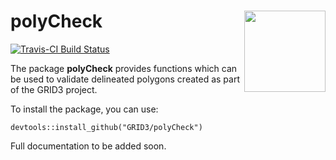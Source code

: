 # polyCheck <img src="https://avatars1.githubusercontent.com/u/43346405?s=200&v=4" align="right" height="130" width="130" />

[![Travis-CI Build Status](https://travis-ci.org/GRID3/polyCheck.svg?branch=master)](https://travis-ci.org/GRID3/polyCheck)

The package **polyCheck** provides functions which can be used to validate delineated polygons created as part of the GRID3 project.

To install the package, you can use:

```
devtools::install_github("GRID3/polyCheck")
```

Full documentation to be added soon.

